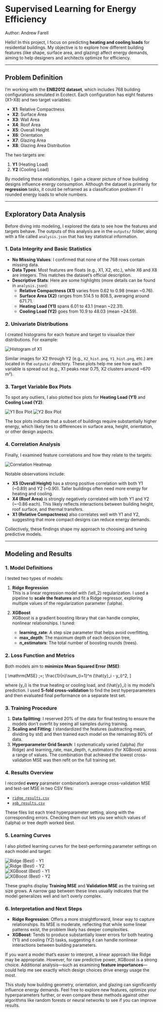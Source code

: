 # Supervised Learning for Energy Efficiency
Author: Andrew Farell

Hello! In this project, I focus on predicting **heating and cooling loads** for residential buildings. My objective is to explore how different building features (like shape, surface area, and glazing) affect energy demands, aiming to help designers and architects optimize for efficiency.

---

## Problem Definition

I’m working with the **ENB2012 dataset**, which includes 768 building configurations simulated in Ecotect. Each configuration has eight features (X1–X8) and two target variables:

- **X1**: Relative Compactness  
- **X2**: Surface Area  
- **X3**: Wall Area  
- **X4**: Roof Area  
- **X5**: Overall Height  
- **X6**: Orientation  
- **X7**: Glazing Area  
- **X8**: Glazing Area Distribution  

The two targets are:

1. **Y1** (Heating Load)  
2. **Y2** (Cooling Load)  

By modeling these relationships, I gain a clearer picture of how building designs influence energy consumption. Although the dataset is primarily for **regression** tasks, it could be reframed as a classification problem if I rounded energy loads to whole numbers.

---

## Exploratory Data Analysis

Before diving into modeling, I explored the data to see how the features and targets behave. The outputs of this analysis are in the `outputs/` folder, along with a file called `analysis.json` that has key statistical information.

### 1. Data Integrity and Basic Statistics

- **No Missing Values**: I confirmed that none of the 768 rows contain missing data.  
- **Data Types**: Most features are floats (e.g., X1, X2, etc.), while X6 and X8 are integers. This matches the dataset’s official description.  
- **Descriptive Stats**: Here are some highlights (more details can be found in `analysis.json`):  
  - **Relative Compactness (X1)** varies from 0.62 to 0.98 (mean ~0.76).  
  - **Surface Area (X2)** ranges from 514.5 to 808.5, averaging around 671.71.  
  - **Heating Load (Y1)** spans 6.01 to 43.1 (mean ~22.31).  
  - **Cooling Load (Y2)** goes from 10.9 to 48.03 (mean ~24.59).  

### 2. Univariate Distributions

I created histograms for each feature and target to visualize their distributions. For example:

![Histogram of X1](outputs/X1_hist.png)

Similar images for X2 through Y2 (e.g., `X2_hist.png`, `Y1_hist.png`, etc.) are located in the `outputs/` directory. These plots help me see how each variable is spread out (e.g., X1 peaks near 0.75, X2 clusters around ~670 m²).

### 3. Target Variable Box Plots

To spot any outliers, I also plotted box plots for **Heating Load (Y1)** and **Cooling Load (Y2)**:

![Y1 Box Plot](outputs/Y1_boxplot.png)
![Y2 Box Plot](outputs/Y2_boxplot.png)

The box plots indicate that a subset of buildings require substantially higher energy, which likely ties to differences in surface area, height, orientation, or other design aspects.

### 4. Correlation Analysis

Finally, I examined feature correlations and how they relate to the targets:

![Correlation Heatmap](outputs/correlation_heatmap.png)

Notable observations include:
- **X5 (Overall Height)** has a strong positive correlation with both Y1 (~0.89) and Y2 (~0.90). Taller buildings often need more energy for heating and cooling.  
- **X4 (Roof Area)** is strongly negatively correlated with both Y1 and Y2 (~-0.86 each). This likely reflects interactions between building height, roof surface, and thermal transfers.  
- **X1 (Relative Compactness)** also correlates well with Y1 and Y2, suggesting that more compact designs can reduce energy demands.

Collectively, these findings shape my approach to choosing and tuning predictive models.

---

## Modeling and Results

### 1. Model Definitions

I tested two types of models:

1. **Ridge Regression**  
   This is a linear regression model with \(\ell_2\) regularization. I used a pipeline to **scale the features** and fit a Ridge regressor, exploring multiple values of the regularization parameter \(\alpha\).

2. **XGBoost**  
   XGBoost is a gradient boosting library that can handle complex, nonlinear relationships. I tuned:
   - **learning_rate**: A step size parameter that helps avoid overfitting,  
   - **max_depth**: The maximum depth of each decision tree,  
   - **n_estimators**: The total number of boosting rounds (trees).

### 2. Loss Function and Metrics

Both models aim to **minimize Mean Squared Error (MSE)**:

\[
\mathrm{MSE} \;=\; \frac{1}{n}\sum_{i=1}^n (\hat{y}_i - y_i)^2,
\]

where \(y_i\) is the true heating or cooling load, and \(\hat{y}_i\) is my model’s prediction. I used **5-fold cross-validation** to find the best hyperparameters and then evaluated final performance on a separate test set.

### 3. Training Procedure

1. **Data Splitting**: I reserved 20% of the data for final testing to ensure the models don’t overfit by seeing all samples during training.  
2. **Scaling and Fitting**: I standardized the features (subtracting mean, dividing by std) and then trained each model on the remaining 80% of data.  
3. **Hyperparameter Grid Search**: I systematically varied \(\alpha\) (for Ridge) and learning_rate, max_depth, n_estimators (for XGBoost) across a range of values. The combination that achieved the lowest cross-validation MSE was then refit on the full training set.

### 4. Results Overview

I recorded **every** parameter combination’s average cross-validation MSE and test-set MSE in two CSV files:
- [`ridge_results.csv`](outputs/ridge_results.csv)  
- [`xgb_results.csv`](outputs/xgb_results.csv)  

These files list each tried hyperparameter setting, along with the corresponding errors. Checking them out lets you see which values of \(\alpha\) or tree depth worked best.

### 5. Learning Curves

I also plotted learning curves for the best-performing parameter settings on each model and target:

![Ridge (Best) - Y1](outputs/learning_curve_ridge_y1.png)  
![Ridge (Best) - Y2](outputs/learning_curve_ridge_y2.png)  
![XGBoost (Best) - Y1](outputs/learning_curve_xgb_y1.png)  
![XGBoost (Best) - Y2](outputs/learning_curve_xgb_y2.png)

These graphs display **Training MSE** and **Validation MSE** as the training set size grows. A narrow gap between these lines usually indicates that the model generalizes well and isn’t overly complex.

### 6. Interpretation and Next Steps

- **Ridge Regression**: Offers a more straightforward, linear way to capture relationships. Its MSE is moderate, reflecting that while some linear patterns exist, the problem likely has deeper complexities.  
- **XGBoost**: Tends to produce substantially lower errors for both heating (Y1) and cooling (Y2) tasks, suggesting it can handle nonlinear interactions between building parameters.

If you want a model that’s easier to interpret, a linear approach like Ridge may be appropriate. However, for raw predictive power, XGBoost is a strong choice. Additional analysis—such as examining **feature importances**—could help me see exactly which design choices drive energy usage the most.

This study how building geometry, orientation, and glazing can significantly influence energy demands. Feel free to explore new features, optimize your hyperparameters further, or even compare these methods against other algorithms like random forests or neural networks to see if you can improve results.
